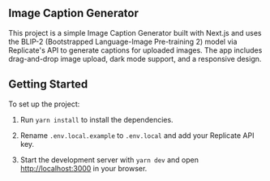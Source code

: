 ## Image Caption Generator

This project is a simple Image Caption Generator built with Next.js and uses the BLIP-2 (Bootstrapped Language-Image Pre-training 2) model via Replicate's API to generate captions for uploaded images. The app includes drag-and-drop image upload, dark mode support, and a responsive design.

## Getting Started

To set up the project:  

1. Run `yarn install` to install the dependencies.

2. Rename `.env.local.example` to `.env.local` and add your Replicate API key.

3. Start the development server with `yarn dev` and open [http://localhost:3000](http://localhost:3000) in your browser.